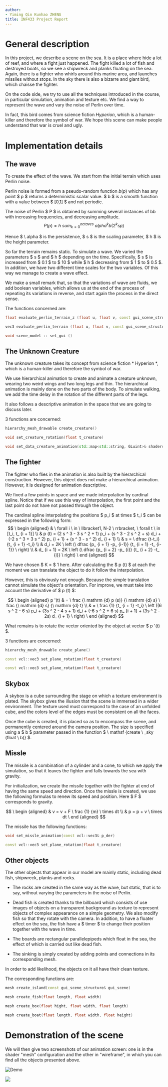 ```yaml
---
author:
- Yiming Qin Kunhao ZHENG
title: INF433 Project Report
---
```


General description
=====================

In this project, we describe a scene on the sea. It is a place where
hide a lot of reef, and where a fight just happened. The fight
killed a lot of fish and destroyed boats, so we see a
shipwreck and planks floating on the sea. Again, there is a
fighter who whirls around this marine area, and launches missiles without
stops. In the sky there is also a bizarre and giant bird, which
chaisse the fighter.

On the code side, we try to use all the techniques introduced
in the course, in particular simulation, animation and texture etc. We
find a way to represent the wave and vary the
noise of Perlin over time.

In fact, this bird comes from science fiction *Hyperion*, which is a
human-killer and therefore the symbol of war. We hope this scene
can make people understand that war is cruel and ugly.

Implementation details
=========================

The wave
--------

To create the effect of the wave. We start from the initial terrain which
uses Perlin noise.

Perlin noise is formed from a pseudo-random function
$b (p)$ which has any point $ p $ returns a deterministic scalar value.
$ b $ is a smooth function with a value between $ [0,1] $ and not periodic.

The noise of Perlin $ P $ is obtained by summing several instances of bb
with increasing frequencies, and decreasing amplitude.
$$ P (p) = h \ sum_ {k = 0} ^ {octaves} \ alpha ^ k b (2 ^ k s p) $$

Hence $ \ alpha $ is the persistence, $ s $ is the scaling parameter, $ h $
is the height parameter.

So far the terrain remains static. To simulate a
wave. We varied the parameters $ s $ and $ h $ depending on the
time. Specifically, $ s $ is increased from $ 0.1 $ to
$ 10 $ while $ h $ decreasing from $ 1 $ to $ 0.5 $. In addition, we have
two different time scales for the two variables. Of this
way we manage to create a wave effect.

We make a small remark that, so that the variations of wave are
fluids, we add boolean variables, which allows us at the end of the
process of repeating its variations in reverse, and start again
the process in the direct sense.

The functions concerned are:

```C++
float evaluate_perlin_terrain_z (float u, float v, const gui_scene_structure & gui_scene)

vec3 evaluate_perlin_terrain (float u, float v, const gui_scene_structure & gui_scene)

void scene_model :: set_gui ()
```
The Unknown Creature
--------------------

The unknown creature takes its concept from science fiction * Hyperion *,
which is a human-killer and therefore the symbol of war.

We use hierarchical animation to create and animate a creature
unknown, wearing two weird wings and two long legs and
thin. The hierarchical animation is mainly done on the two
parts of the body. To simulate walking, we add the time delay
in the rotation of the different parts of the legs.

It also follows a descriptive animation in the space that we are going to
discuss later.

3 functions are concerned:

```C++
hierarchy_mesh_drawable create_creature()

void set_creature_rotation(float t_creature)

void set_data_creature_animation(std::map<std::string, GLuint>& shaders)
```
The fighter
-------------

The fighter who flies in the animation is also built by the
hierarchical construction. However, this object does not make a
hierarchical animation. However, it is designed for animation
descriptive.

We fixed a few points in space and we made
interpolation by cardinal spline. Notice that if we use
this way of interpolation, the first point and the last point do not
have not passed through the object.

The cardinal spline interpolating the positions $ p_i $ at times $ t_i $
can be expressed in the following form: $$ \ begin {aligned}
& \ forall i \ in \ llbracket1, N-2 \ rrbracket, \ forall t \ in [t_i, t_ {i + 1}] \\
& p (t) = (2 s ^ 3 - 3 s ^ 2 + 1) p_i + (s ^ 3 - 2 s ^ 2 + s) d_i + (-2 s ^ 3 + 3 s ^ 2) p_ {i + 1} + (s ^ 3 - s ^ 2) d_ {i + 1} \\
& s = \ dfrac {t-t_i} {t_ {i + 1} -t_i} \\
& d_i = 2K \ left (\ dfrac {p_ {i + 1} -p_ {i-1}} {t_ {i + 1} -t_ {i-1}} \ right) \\
& d_ {i + 1} = 2K \ left (\ dfrac {p_ {i + 2} -p_ {i}} {t_ {i + 2} -t_ {i}} \ right) \ end {aligned} $$

We have chosen $ K = $ 1 here. After calculating the $ p (t) $ at each
the moment we can translate the object to do it
follow the interpolation.

However, this is obviously not enough. Because the simple translation
cannot simulate the object's orientation. For
improve, we must take into account the derivative of $ p (t) $:

$$ \ begin {aligned}
p '(t) & = \ frac {\ mathrm {d} p (s)} {\ mathrm {d} s} \ frac {\ mathrm {d} s} {\ mathrm {d} t} \\
& = \ frac {1} {t_ {i + 1} -t_i} \ left ((6 s ^ 2 - 6 s) p_i + (3s ^ 2 - 4 s + 1) d_i + (-6 s ^ 2 + 6 s) p_ {i + 1} + (3s ^ 2 - 2s) d_ {i + 1} \ right) \ end {aligned} $$

What remains is to rotate the vector oriented by the object at
vector $ p '(t) $.

3 functions are concerned:

```C++
hierarchy_mesh_drawable create_plane()

const vcl::vec3 set_plane_rotation(float t_creature)

const vcl::vec3 set_plane_rotation(float t_creature)
```

Skybox
------

A skybox is a cube surrounding the stage on which a texture
environment is plated. The skybox gives the illusion that
the scene is immersed in a wider environment. The texture
used must correspond to the case of an unfolded cube, and the colors
level of the edges must be consistent on all the faces.

Once the cube is created, it is placed so as to encompass the
scene, and permanently centered around the camera position. The
size is specified using a $ b $ parameter passed in the function
$ \ mathsf {create \ _sky (float \ b)} $.

Missle
------

The missile is a combination of a cylinder and a cone, to which
we apply the simulation, so that it leaves the fighter and falls towards
the sea with gravity.

For initialization, we create the missile together with the fighter at
end of having the same speed and direction. Once the missle is created,
we use the following formulas to renew its speed and
position. Here $ F $ corresponds to gravity.

$$ \ begin {aligned}
    & v = v + F \ frac {1} {m} \ times dt \\
    & p = p + v \ times dt \ end {aligned} $$

The missile has the following functions:

```C++
void set_missle_animation(const vcl::vec3& p_der)

const vcl::vec3 set_plane_rotation(float t_creature)
```
Other objects
-------------

The other objects that appear in our model are mainly
static, including dead fish, shipwreck, planks and
rocks.

- The rocks are created in the same way as the wave, but static,
    that is to say, without varying the parameters in the noise of
    Perlin.

- Dead fish is created thanks to the billboard which consists of
    use images of objects on a transparent background as
    texture to represent objects of complex appearance on a
    simple geometry. We also modify fish so that they
    rotate with the camera. In addition, to have a floater effect on
    the sea, the fish have a $ timer $ to change their position
    together with the wave in time.

- The boards are rectangular parallelepipeds which float
    in the sea, the effect of which is carried out like dead fish.

- The sinking is simply created by adding points and
    connections in its corresponding mesh.

In order to add likelihood, the objects on it all have their
clean texture.

The corresponding functions are:

```C++
mesh create_island(const gui_scene_structure& gui_scene)

mesh create_fish(float length, float width)

mesh create_box(float hight, float width, float length)

mesh create_boat(float length, float width, float height)
```

Demonstration of the scene
=======================

We will then give two screenshots of our animation screen:
one is in the shader  \"mesh\" configuration and the other in
\"wireframe\", in which you can find all the objects
presented above.

![Demo](https://github.com/DyeKuu/INF443/blob/master/report/screenshot.png)

![](https://github.com/DyeKuu/INF443/blob/master/report/screenshot1.png)
